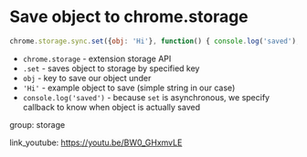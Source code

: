 # Save object to chrome.storage

```javascript
chrome.storage.sync.set({obj: 'Hi'}, function() { console.log('saved'); });
```

- `chrome.storage` - extension storage API
- `.set` - saves object to storage by specified key
- `obj` - key to save our object under
- `'Hi'` - example object to save (simple string in our case)
- `console.log('saved')` - because `set` is asynchronous, we specify callback to know when object is actually saved

group: storage


link_youtube: https://youtu.be/BW0_GHxmvLE
